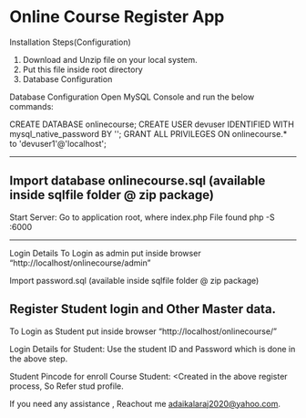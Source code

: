 # Online Course Register App

Installation Steps(Configuration)

1. Download and Unzip file on your local system.
2. Put this file inside root directory
3. Database Configuration

Database Configuration
Open MySQL Console and run the below commands:

CREATE DATABASE onlinecourse;
CREATE USER devuser IDENTIFIED WITH mysql_native_password BY '<Your Password>';
GRANT ALL PRIVILEGES ON onlinecourse.* to 'devuser1'@'localhost';

--------------------------------------------------------------------------------------------------

Import database onlinecourse.sql (available inside sqlfile folder @ zip package)
--------------------------------------------------------------------------------------------------

Start Server:
Go to application root, where index.php File found
php -S <your host>:6000

----------------------------------------------------------------------------------------------------
Login Details
To Login as admin put inside browser “http://localhost/onlinecourse/admin”

Import password.sql (available inside sqlfile folder @ zip package)

Register Student login and Other Master data.
----------------------------------------------------------------------------------------------------

To Login as Student put inside browser “http://localhost/onlinecourse/”

Login Details for Student: Use the student ID and Password which is done in the above step.

Student Pincode for enroll Course Student: <Created in the above register process, So Refer stud profile.

If you need any assistance , Reachout me adaikalaraj2020@yahoo.com.
